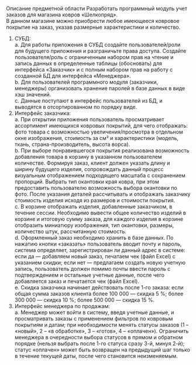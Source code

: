 Описание предметной области
Разработать программный модуль учет заказов для магазина ковров «Шелкопряд».  
В данном магазине можно приобрести любое имеющееся ковровое покрытие на заказ, указав размерные характеристики и количество.
1. СУБД:  
   a. Для работы приложения в СУБД создайте пользователей/роли для будущего приложения и разграничьте права доступа. Создайте пользователя/роль с ограниченным набором прав на чтение и запись данных в определенные таблицы (обосновать) для интерфейса «Заказчик» и с полным набором прав на работу с созданной БД для интерфейса «Менеджера».  
   b. Для пользователей программного модуля (заказчики, менеджеры) организовать хранение паролей в базе данных в виде хэш значений.  
   c. Данные поступают в интерфейс пользователей из БД, и выводятся в отсортированном по порядку виде.  
2. Интерфейс заказчика:  
   a. При открытии приложения пользователь просматривает ассортимент имеющихся ковровых покрытий, для чего отображать: фото товара с возможностью увеличения/просмотра в отдельном окне изображения, стоимость за см² и характеристики (модель, ткань, страна-производитель, высота ворса).  
   b. При выборе понравившегося покрытия реализована возможность добавления товара в корзину в указанном пользователем количестве. Формируя заказ, клиент должен указать длину и ширину будущего изделия, сопровождать данный процесс визуальным отображением подходящего масштаба с сохранением пропорций. Выбрать тип окантовки края ковра, при этом предоставить пользователю возможность выбора окантовки по фото. После указания деталей рассчитывать и отображать заказчику стоимость изделия исходя из размеров и стоимости покрытия.  
   c. В корзине отображать изделия, добавленные заказчиком, в течение сессии. Необходимо вывести общее количество изделий в корзине и итоговую сумму заказа, для каждого изделия в корзине отобразить миниатюру изображения, тип окантовки, размеры, количество штук, рассчитанную стоимость.  
   d. Оформленный заказ необходимо хранить в базе данных. По нажатию кнопки «заказать» пользователь вводит почту и пароль, система определяет, зарегистрирован ли данный адрес в системе: если да — добавляем новый заказ, печатаем чек (файл Excel) с указанием скидки; если нет — предлагаем создать новую учетную запись, пользователь должен помимо почты ввести пароль с подтверждением и остальные учетные данные, после чего добавляется заказ и печатается чек (файл Excel).  
   e. Скидка заказчика начинает действовать после 1-го заказа: если общая сумма заказов клиента более 100 000 — скидка 5 %; более 300 000 — скидка 10 %; более 500 000 — скидка 15 %.  
3. Интерфейс менеджера по продажам:  
   a. Менеджер может войти в систему, введя учетные данные, и просматривать заказы с применением фильтров по ковровым покрытиям и датам; при необходимости менять статусы заказов (1 – «новый», 2 – «в обработке», 3 – «готов», 4 – «оплачен»). Ограничить менеджера в очередности выбора статусов в прямом и обратном порядке (нельзя выбрать после 1-го статуса сразу 3-й, минуя 2-й); статус «оплачен» может быть возвращен на предыдущий шаг только в течение текущей даты, после чего становится неизменяемым. 